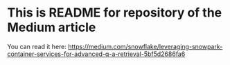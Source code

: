 # This is README for repository of the Medium article

You can read it here: https://medium.com/snowflake/leveraging-snowpark-container-services-for-advanced-q-a-retrieval-5bf5d2686fa6
